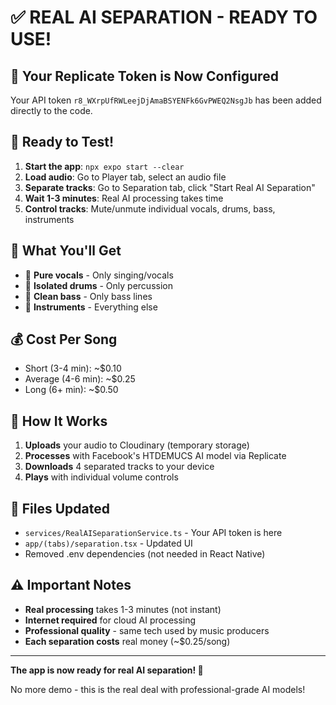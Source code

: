 # ✅ REAL AI SEPARATION - READY TO USE!

## 🎉 Your Replicate Token is Now Configured

Your API token `r8_WXrpUfRWLeejDjAmaBSYENFk6GvPWEQ2NsgJb` has been added directly to the code.

## 🚀 Ready to Test!

1. **Start the app**: `npx expo start --clear`
2. **Load audio**: Go to Player tab, select an audio file
3. **Separate tracks**: Go to Separation tab, click "Start Real AI Separation"
4. **Wait 1-3 minutes**: Real AI processing takes time
5. **Control tracks**: Mute/unmute individual vocals, drums, bass, instruments

## 🎯 What You'll Get

- 🎤 **Pure vocals** - Only singing/vocals
- 🥁 **Isolated drums** - Only percussion
- 🎸 **Clean bass** - Only bass lines
- 🎹 **Instruments** - Everything else

## 💰 Cost Per Song

- Short (3-4 min): ~$0.10
- Average (4-6 min): ~$0.25
- Long (6+ min): ~$0.50

## 🔧 How It Works

1. **Uploads** your audio to Cloudinary (temporary storage)
2. **Processes** with Facebook's HTDEMUCS AI model via Replicate
3. **Downloads** 4 separated tracks to your device
4. **Plays** with individual volume controls

## 📁 Files Updated

- `services/RealAISeparationService.ts` - Your API token is here
- `app/(tabs)/separation.tsx` - Updated UI
- Removed .env dependencies (not needed in React Native)

## ⚠️ Important Notes

- **Real processing** takes 1-3 minutes (not instant)
- **Internet required** for cloud AI processing
- **Professional quality** - same tech used by music producers
- **Each separation costs** real money (~$0.25/song)

---

**The app is now ready for real AI separation! 🎵**

No more demo - this is the real deal with professional-grade AI models!
